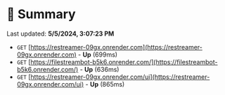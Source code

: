 # 📖 Summary
Last updated: **5/5/2024, 3:07:23 PM**

- `GET` [https://restreamer-09gx.onrender.com](https://restreamer-09gx.onrender.com) - **Up** (699ms)
- `GET` [https://filestreambot-b5k6.onrender.com/](https://filestreambot-b5k6.onrender.com/) - **Up** (636ms)
- `GET` [https://restreamer-09gx.onrender.com/ui](https://restreamer-09gx.onrender.com/ui) - **Up** (865ms)
